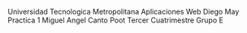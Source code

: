 Universidad Tecnologica Metropolitana
Aplicaciones Web
Diego May
Practica 1 
Miguel Angel Canto Poot
Tercer Cuatrimestre
Grupo E
